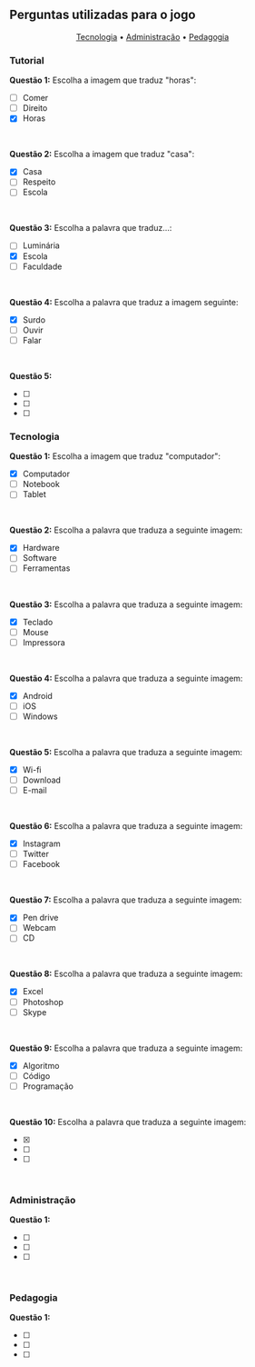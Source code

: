 ## Perguntas utilizadas para o jogo

<p align="center">
  <a href="#tecnologia">Tecnologia</a> •
  <a href="#administração">Administração</a> •
  <a href="#pedagogia">Pedagogia</a>
</p>

### Tutorial

**Questão 1:** Escolha a imagem que traduz "horas":

- [ ] Comer
- [ ] Direito
- [X] Horas

<br>

**Questão 2:** Escolha a imagem que traduz "casa":

- [X] Casa
- [ ] Respeito
- [ ] Escola

<br>

**Questão 3:** Escolha a palavra que traduz...:

- [ ] Luminária
- [X] Escola
- [ ] Faculdade

<br>

**Questão 4:** Escolha a palavra que traduz a imagem seguinte:

- [X] Surdo
- [ ] Ouvir
- [ ] Falar

<br>

**Questão 5:**

- [ ] 
- [ ] 
- [ ] 

### Tecnologia

**Questão 1:** Escolha a imagem que traduz "computador":

- [X] Computador
- [ ] Notebook
- [ ] Tablet

<br>

**Questão 2:** Escolha a palavra que traduza a seguinte imagem:

- [X] Hardware
- [ ] Software
- [ ] Ferramentas

<br>

**Questão 3:** Escolha a palavra que traduza a seguinte imagem:

- [X] Teclado
- [ ] Mouse
- [ ] Impressora

<br>

**Questão 4:** Escolha a palavra que traduza a seguinte imagem:

- [X] Android
- [ ] iOS
- [ ] Windows

<br>

**Questão 5:** Escolha a palavra que traduza a seguinte imagem:

- [X] Wi-fi
- [ ] Download
- [ ] E-mail

<br>

**Questão 6:** Escolha a palavra que traduza a seguinte imagem:

- [X] Instagram
- [ ] Twitter
- [ ] Facebook

<br>

**Questão 7:** Escolha a palavra que traduza a seguinte imagem:

- [X] Pen drive
- [ ] Webcam
- [ ] CD

<br>

**Questão 8:** Escolha a palavra que traduza a seguinte imagem:

- [X] Excel
- [ ] Photoshop
- [ ] Skype

<br>

**Questão 9:** Escolha a palavra que traduza a seguinte imagem:

- [X] Algoritmo
- [ ] Código
- [ ] Programação

<br>

**Questão 10:** Escolha a palavra que traduza a seguinte imagem:

- [X] 
- [ ] 
- [ ] 

<br>

### Administração

**Questão 1:**

- [ ] 
- [ ] 
- [ ] 

<br>

### Pedagogia

**Questão 1:**

- [ ] 
- [ ] 
- [ ] 

<br>
